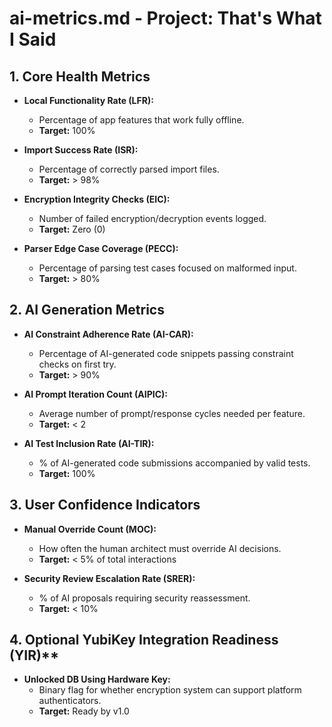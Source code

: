 # ai-metrics.md - Project: That's What I Said

## 1. Core Health Metrics

- **Local Functionality Rate (LFR):**
  - Percentage of app features that work fully offline.
  - **Target:** 100%

- **Import Success Rate (ISR):**
  - Percentage of correctly parsed import files.
  - **Target:** > 98%

- **Encryption Integrity Checks (EIC):**
  - Number of failed encryption/decryption events logged.
  - **Target:** Zero (0)

- **Parser Edge Case Coverage (PECC):**
  - Percentage of parsing test cases focused on malformed input.
  - **Target:** > 80%

## 2. AI Generation Metrics

- **AI Constraint Adherence Rate (AI-CAR):**
  - Percentage of AI-generated code snippets passing constraint checks on first try.
  - **Target:** > 90%

- **AI Prompt Iteration Count (AIPIC):**
  - Average number of prompt/response cycles needed per feature.
  - **Target:** < 2

- **AI Test Inclusion Rate (AI-TIR):**
  - % of AI-generated code submissions accompanied by valid tests.
  - **Target:** 100%

## 3. User Confidence Indicators

- **Manual Override Count (MOC):**
  - How often the human architect must override AI decisions.
  - **Target:** < 5% of total interactions

- **Security Review Escalation Rate (SRER):**
  - % of AI proposals requiring security reassessment.
  - **Target:** < 10%

## 4. Optional YubiKey Integration Readiness (YIR)**

- **Unlocked DB Using Hardware Key:**
  - Binary flag for whether encryption system can support platform authenticators.
  - **Target:** Ready by v1.0